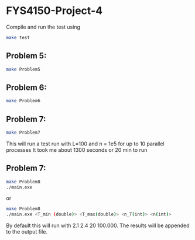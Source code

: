 # FYS4150-Project-4

Compile and run the test using
```bash
make test
```

## Problem 5:
```bash
make Problem5
```

## Problem 6:
```bash
make Problem6
```

## Problem 7:
```bash
make Problem7
```
This will run a test run with L=100 and n = 1e5 for up to 10 parallel processes
It took me about 1300 seconds or 20 min to run

## Problem 7:
```bash
make Problem8
./main.exe
```
or
```bash
make Problem8
./main.exe <T_min (double)> <T_max(double)> <n_T(int)> <n(int)>
```
By default this will run with 2.1 2.4 20 100.000. The results will be appended to the output file.